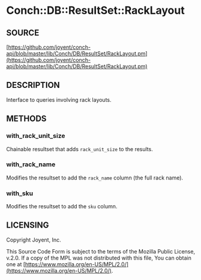# Conch::DB::ResultSet::RackLayout

## SOURCE

[https://github.com/joyent/conch-api/blob/master/lib/Conch/DB/ResultSet/RackLayout.pm](https://github.com/joyent/conch-api/blob/master/lib/Conch/DB/ResultSet/RackLayout.pm)

## DESCRIPTION

Interface to queries involving rack layouts.

## METHODS

### with\_rack\_unit\_size

Chainable resultset that adds `rack_unit_size` to the results.

### with\_rack\_name

Modifies the resultset to add the `rack_name` column (the full rack name).

### with\_sku

Modifies the resultset to add the `sku` column.

## LICENSING

Copyright Joyent, Inc.

This Source Code Form is subject to the terms of the Mozilla Public License,
v.2.0. If a copy of the MPL was not distributed with this file, You can obtain
one at [https://www.mozilla.org/en-US/MPL/2.0/](https://www.mozilla.org/en-US/MPL/2.0/).
